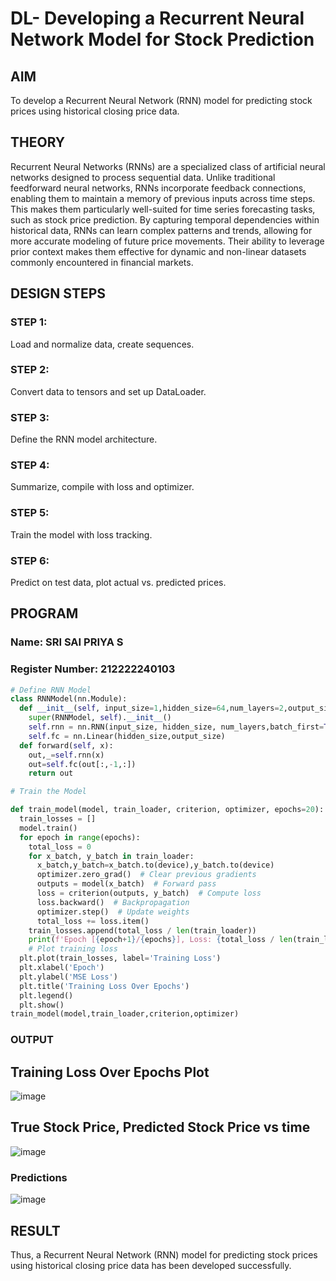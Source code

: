 # DL- Developing a Recurrent Neural Network Model for Stock Prediction

## AIM

To develop a Recurrent Neural Network (RNN) model for predicting stock prices using historical closing price data.

## THEORY

Recurrent Neural Networks (RNNs) are a specialized class of artificial neural networks designed to process sequential data. Unlike traditional feedforward neural networks, RNNs incorporate feedback connections, enabling them to maintain a memory of previous inputs across time steps. This makes them particularly well-suited for time series forecasting tasks, such as stock price prediction. By capturing temporal dependencies within historical data, RNNs can learn complex patterns and trends, allowing for more accurate modeling of future price movements. Their ability to leverage prior context makes them effective for dynamic and non-linear datasets commonly encountered in financial markets.

## DESIGN STEPS

### STEP 1: 

Load and normalize data, create sequences.

### STEP 2: 

Convert data to tensors and set up DataLoader.

### STEP 3: 

Define the RNN model architecture.

### STEP 4: 

Summarize, compile with loss and optimizer.

### STEP 5: 

Train the model with loss tracking.

### STEP 6: 

Predict on test data, plot actual vs. predicted prices.

## PROGRAM

### Name: SRI SAI PRIYA S

### Register Number: 212222240103

```python
# Define RNN Model
class RNNModel(nn.Module):
  def __init__(self, input_size=1,hidden_size=64,num_layers=2,output_size=1):
    super(RNNModel, self).__init__()
    self.rnn = nn.RNN(input_size, hidden_size, num_layers,batch_first=True)
    self.fc = nn.Linear(hidden_size,output_size)
  def forward(self, x):
    out,_=self.rnn(x)
    out=self.fc(out[:,-1,:])
    return out

# Train the Model

def train_model(model, train_loader, criterion, optimizer, epochs=20):
  train_losses = []
  model.train()
  for epoch in range(epochs):
    total_loss = 0
    for x_batch, y_batch in train_loader:
      x_batch,y_batch=x_batch.to(device),y_batch.to(device)
      optimizer.zero_grad()  # Clear previous gradients
      outputs = model(x_batch)  # Forward pass
      loss = criterion(outputs, y_batch)  # Compute loss
      loss.backward()  # Backpropagation
      optimizer.step()  # Update weights
      total_loss += loss.item()
    train_losses.append(total_loss / len(train_loader))
    print(f'Epoch [{epoch+1}/{epochs}], Loss: {total_loss / len(train_loader):.4f}')
    # Plot training loss
  plt.plot(train_losses, label='Training Loss')
  plt.xlabel('Epoch')
  plt.ylabel('MSE Loss')
  plt.title('Training Loss Over Epochs')
  plt.legend()
  plt.show()
train_model(model,train_loader,criterion,optimizer)
```

### OUTPUT

## Training Loss Over Epochs Plot

![image](https://github.com/user-attachments/assets/8dd4c378-a64f-43d8-a70e-415e66f87c23)

## True Stock Price, Predicted Stock Price vs time

![image](https://github.com/user-attachments/assets/1a1ec8b1-5036-4ca5-abf2-d141a563a2b3)

### Predictions
![image](https://github.com/user-attachments/assets/c6a5b03f-ede4-4ed8-b0e9-511e41bdb4b2)

## RESULT
Thus, a Recurrent Neural Network (RNN) model for predicting stock prices using historical closing price data has been developed successfully.
